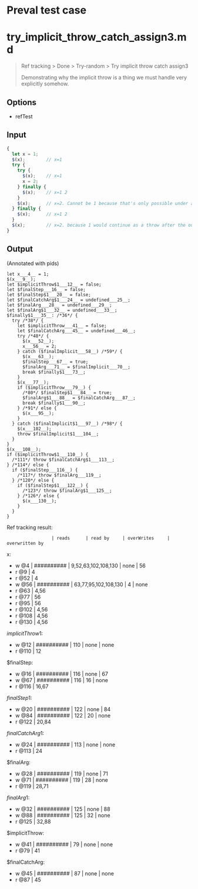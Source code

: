 # Preval test case

# try_implicit_throw_catch_assign3.md

> Ref tracking > Done > Try-random > Try implicit throw catch assign3
>
> Demonstrating why the implicit throw is a thing we must handle
> very explicitly somehow.

## Options

- refTest

## Input

`````js filename=intro
{
  let x = 1;
  $(x);        // x=1
  try {
    try {
      $(x);    // x=1
      x = 2;
    } finally {
      $(x);    // x=1 2
    }
    $(x);      // x=2. Cannot be 1 because that's only possible under a throw.
  } finally {
    $(x);      // x=1 2
  }
  $(x);        // x=2. because 1 would continue as a throw after the outer finally
}
`````

## Output

(Annotated with pids)

`````filename=intro
let x___4__ = 1;
$(x___9__);
let $implicitThrow$1___12__ = false;
let $finalStep___16__ = false;
let $finalStep$1___20__ = false;
let $finalCatchArg$1___24__ = undefined___25__;
let $finalArg___28__ = undefined___29__;
let $finalArg$1___32__ = undefined___33__;
$finally$1___35__: /*36*/ {
  try /*38*/ {
    let $implicitThrow___41__ = false;
    let $finalCatchArg___45__ = undefined___46__;
    try /*48*/ {
      $(x___52__);
      x___56__ = 2;
    } catch ($finalImplicit___58__) /*59*/ {
      $(x___63__);
      $finalStep___67__ = true;
      $finalArg___71__ = $finalImplicit___70__;
      break $finally$1___73__;
    }
    $(x___77__);
    if ($implicitThrow___79__) {
      /*80*/ $finalStep$1___84__ = true;
      $finalArg$1___88__ = $finalCatchArg___87__;
      break $finally$1___90__;
    } /*91*/ else {
      $(x___95__);
    }
  } catch ($finalImplicit$1___97__) /*98*/ {
    $(x___102__);
    throw $finalImplicit$1___104__;
  }
}
$(x___108__);
if ($implicitThrow$1___110__) {
  /*111*/ throw $finalCatchArg$1___113__;
} /*114*/ else {
  if ($finalStep___116__) {
    /*117*/ throw $finalArg___119__;
  } /*120*/ else {
    if ($finalStep$1___122__) {
      /*123*/ throw $finalArg$1___125__;
    } /*126*/ else {
      $(x___130__);
    }
  }
}
`````

Ref tracking result:

                     | reads      | read by     | overWrites     | overwritten by
x:
  - w @4       | ########## | 9,52,63,102,108,130 | none           | 56
  - r @9       | 4
  - r @52      | 4
  - w @56      | ########## | 63,77,95,102,108,130 | 4              | none
  - r @63      | 4,56
  - r @77      | 56
  - r @95      | 56
  - r @102     | 4,56
  - r @108     | 4,56
  - r @130     | 4,56

$implicitThrow$1:
  - w @12            | ########## | 110         | none           | none
  - r @110           | 12

$finalStep:
  - w @16            | ########## | 116         | none           | 67
  - w @67            | ########## | 116         | 16             | none
  - r @116           | 16,67

$finalStep$1:
  - w @20            | ########## | 122         | none           | 84
  - w @84            | ########## | 122         | 20             | none
  - r @122           | 20,84

$finalCatchArg$1:
  - w @24            | ########## | 113         | none           | none
  - r @113           | 24

$finalArg:
  - w @28            | ########## | 119         | none           | 71
  - w @71            | ########## | 119         | 28             | none
  - r @119           | 28,71

$finalArg$1:
  - w @32            | ########## | 125         | none           | 88
  - w @88            | ########## | 125         | 32             | none
  - r @125           | 32,88

$implicitThrow:
  - w @41            | ########## | 79          | none           | none
  - r @79            | 41

$finalCatchArg:
  - w @45            | ########## | 87          | none           | none
  - r @87            | 45
